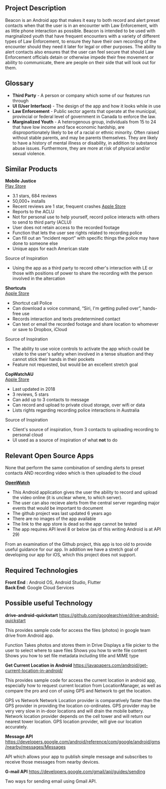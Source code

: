 ## Project Description
Beacon is an Android app that makes it easy to both record and alert preset contacts when that the user is in an encounter with Law Enforcement, with as little phone interaction as possible. Beacon is intended to be used with marginalized youth that have frequent encounters with a variety of different types of Law Enforcement, to ensure they have their own recording of the encounter should they need it later for legal or other purposes. The ability to alert contacts also ensures that the user can feel secure that should Law Enforcement officials detain or otherwise impede their free movement or ability to communicate, there are people on their side that will look out for them.

## Glossary
* **Third Party** - A person or company which some of our features run through
* **UI (User Interface)** - The design of the app and how it looks while in use
* **Law Enforcement** - Public sector agents that operate at the municipal, provincial or federal level of government in Canada to enforce the law.
* **Marginalized Youth** - A heterogenous group, individuals from 15 to 24 that have low income and face economic hardship, are  disproportionately likely to be of a racial or ethnic minority. Often raised without stable parents, and may be parents themselves. They are likely to have a history of mental illness or disability, in addition to substance abuse issues. Furthermore, they are more at risk of physical and/or sexual violence.

## Similar Products
**Mobile Justice**\
[Play Store](https://play.google.com/store/apps/details?id=org.aclu.mobile.justice.ca)
* 3.1 stars, 684 reviews
* 50,000+ installs
* Recent reviews are 1 star, frequent crashes
[Apple Store](http://itunes.apple.com/app/id1031663730)
* Reports to the ACLU
* Not for personal use to help yourself, record police interacts with others to send to third party (ACLU)
* User does not retain access to the recorded footage
* Function that lets the user see rights related to recording police
* Can fill out an “incident report” with specific things the police may have done to someone else
* Unique apps for each American state

Source of Inspiration
* Using the app as a third party to record other's interaction with LE or those with positions of power to share the recording with the person involved in the altercation

**Shortcuts**\
[Apple Store](https://www.icloud.com/shortcuts/2d68cb1ee7b84f08ace2fd600b9855b5)
* Shortcut call Police
* Can download a voice command, “Siri, I'm getting pulled over”, hands-free use
* Records interaction and texts predetermined contact
* Can text or email the recorded footage and share location to whomever or save to Dropbox, iCloud

Source of Inspiration
* The ability to use voice controls to activate the app which could be vitale to the user's safety when involved in a tense situation and they cannot stick their hands in their pockets
* Feature not requested, but would be an excellent stretch goal

**CopWatchAU**\
[Apple Store](https://apps.apple.com/au/app/copwatchau/id1306361719)
* Last updated in 2018
* 3 reviews, 5 stars
* Can add up to 3 contacts to message 
* Can record and upload to private cloud storage, over wifi or data
* Lists rights regarding recording police interactions in Australia

Source of Inspiration
* Client's source of inspiration, from 3 contacts to uploading recording to personal cloud
* UI used as a source of inspiration of what **not** to do

## Relevant Open Source Apps

None that perform the same combination of sending alerts to preset contacts AND recording video which is then uploaded to the cloud

[**OpenWatch**](https://github.com/OpenWatch/OpenWatch-Android)
* This Android application gives the user the ability to record and upload the video online (it is unclear where, to which server).
* The user can also recieve alerts from the central server regarding major events that would be important to document
* The github project was last updated 6 years ago
* There are no images of the app available
* The link to the app store is dead so the app cannot be tested
* The app requires API level 8 or below (as of this writing Android is at API 29)

From an examination of the Github project, this app is too old to provide useful guidance for our app. In addition we have a stretch goal of developing our app for iOS, which this project does not support.

## Required Technologies
**Front End** : Android OS, Android Studio, Flutter\
**Back End**: Google Cloud Services

## Possible useful Technology

**drive-android-quickstart**
https://github.com/googlearchive/drive-android-quickstart

This provides sample code for access the files (photos) in google team drive from Android app.

Function
Takes photos and stores them in Drive
Displays a file picker to the user to select where to save files
Shows you how to write file content
Shows you how to set file metadata including title and MIME type

**Get Current Location in Android**
https://javapapers.com/android/get-current-location-in-android/

This provides sample code for access the current location in android app, especially how to request current location from LocationManager, as well as compare the pro and con of using GPS and Network to get the location. 

GPS vs Network
Network Location provider is comparatively faster than the GPS provider in providing the location co-ordinates.
GPS provider may be very very slow in in-door locations and will drain the mobile battery.
Network location provider depends on the cell tower and will return our nearest tower location.
GPS location provider, will give our location accurately.

**Message API**
https://developers.google.com/android/reference/com/google/android/gms/nearby/messages/Messages

API which allows your app to publish simple message and subscribes to receive those messages from nearby devices.

**G-mail API**
https://developers.google.com/gmail/api/guides/sending

Two ways for sending email using Gmail API.

